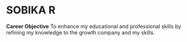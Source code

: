 # SOBIKA R

**Career Objective**
To enhance my educational and professional skills by refining my knowledge to the growth company and my skills.



